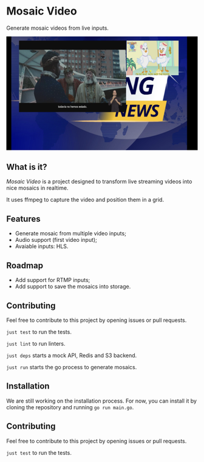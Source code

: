 # Mosaic Video

Generate mosaic videos from live inputs.

![Mosaic with two input videos and a background image](docs/static/sample.png)

## What is it?

*Mosaic Video* is a project designed to transform live streaming videos into nice mosaics in realtime.

It uses ffmpeg to capture the video and position them in a grid.

## Features

* Generate mosaic from multiple video inputs;
* Audio support (first video input);
* Avaiable inputs: HLS.

## Roadmap

* Add support for RTMP inputs;
* Add support to save the mosaics into storage.

## Contributing

Feel free to contribute to this project by opening issues or pull requests.

`just test` to run the tests.

`just lint` to run linters.

`just deps` starts a mock API, Redis and S3 backend.

`just run` starts the go process to generate mosaics.

## Installation

We are still working on the installation process. For now, you can install it by cloning the repository and running `go run main.go`.

## Contributing

Feel free to contribute to this project by opening issues or pull requests.

`just test` to run the tests.

